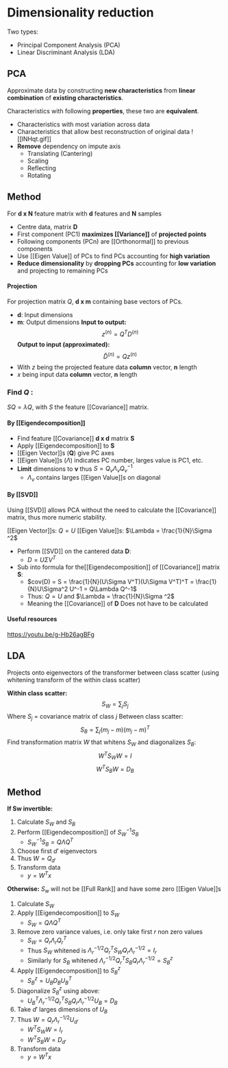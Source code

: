 # Dimensionality reduction
Two types:
- Principal Component Analysis (PCA)
- Linear Discriminant Analysis (LDA)

## PCA
Approximate data by constructing **new characteristics** from **linear combination** of **existing characteristics**.

Characteristics with following **properties**, these two are **equivalent**.
- Characteristics with most variation across data
- Characteristics that allow best reconstruction of original data
![[lNHqt.gif]]
- **Remove** dependency on impute axis
	- Translating (Cantering)
	- Scaling
	- Reflecting
	- Rotating

## Method
For **d x N** feature matrix with **d** features and **N** samples
- Centre data, matrix **D**
- First component (PC1) **maximizes [[Variance]]** of **projected points**
- Following components (PCn) are [[Orthonormal]] to previous components
- Use [[Eigen Value]] of PCs to find PCs accounting for **high variation**
- **Reduce dimensionality** by **dropping PCs** accounting for **low variation** and projecting to remaining PCs

#### Projection
For projection matrix $Q$, **d x m** containing base vectors of PCs.
- **d**: Input dimensions
- **m**: Output  dimensions
**Input to output:**
$$z^{(n)} = Q^TD^{(n)}$$
**Output to input (approximated):**
$$ \hat{D}^{(n)} = Qz^{(n)}$$
- With $z$ being the projected feature data **column** vector, **n** length 
- $x$ being input data **column** vector, **n** length

### Find $Q$ :
$SQ = \lambda Q$, with $S$ the feature [[Covariance]] matrix. 

#### By [[Eigendecomposition]] 
- Find feature [[Covariance]] **d x d** matrix **S**
- Apply [[Eigendecomposition]] to **S**
- [[Eigen Vector]]s (**Q**) give PC axes
- [[Eigen Value]]s ($\Lambda$) indicates PC number, larges value is PC1, etc.
- **Limit** dimensions to **v** thus $S = Q_{v}\Lambda_{v} Q_{v}^{-1}$
	- $\Lambda_{v}$ contains larges [[Eigen Value]]s on diagonal

#### By [[SVD]]
Using [[SVD]] allows PCA without the need to calculate the [[Covariance]] matrix, thus more numeric stability.

[[Eigen Vector]]s: $Q = U$
[[Eigen Value]]s: $\Lambda = \frac{1}{N}\Sigma ^2$

- Perform [[SVD]] on the cantered data **D**:
	- $D = U\Sigma V^T$
- Sub into formula for the[[Eigendecomposition]] of [[Covariance]] matrix **S**:
	- $cov(D) = S = \frac{1}{N}(U\Sigma V^T)(U\Sigma V^T)^T = \frac{1}{N}U\Sigma^2 U^-1 = Q\Lambda Q^-1$
	- Thus: $Q = U$ and $\Lambda = \frac{1}{N}\Sigma ^2$ 
	- Meaning the [[Covariance]] of **D** Does not have to be calculated

#### Useful resources
https://youtu.be/g-Hb26agBFg

## LDA
Projects onto eigenvectors of the transformer between class scatter (using whitening transform of the within class scatter)

**Within class scatter:**
$$S_{W} = \sum_{j}S_{j}$$
Where $S_{j}$ = covariance matrix of class $j$
Between class scatter:
$$S_{B} = \sum_{j}(m_{j}-m)(m_{j}-m)^T$$
Find transformation matrix $W$ that whitens $S_{W}$ and diagonalizes $S_{B}$:
$$W^TS_{W}W = I$$
$$W^TS_{B}W = D_{B}$$
## Method

**If Sw invertible:**
1. Calculate $S_{W}$ and $S_{B}$ 
2. Perform [[Eigendecomposition]] of $S^{-1}_WS_{B}$
	- $S^{-1}_WS_{B} = Q\Lambda Q^T$ 
3. Choose first $d'$ eigenvectors
4. Thus $W = Q_{d'}$ 
5. Transform data
	- $y = W^Tx$

**Otherwise:**
$S_{w}$ will not be [[Full Rank]] and have some zero [[Eigen Value]]s
1. Calculate $S_{W}$
2. Apply [[Eigendecomposition]] to $S_{W}$
	- $S_{W} = Q\Lambda Q^T$ 
3. Remove zero variance values, i.e. only take first $r$ non zero values
	- $S_{W} = Q_{r}\Lambda_{r} Q_{r}^T$ 
	- Thus $S_{W}$ whitened is $\Lambda_{r}^{-1/2}Q^T_{r}S_{W}Q_{r}\Lambda_{r}^{-1/2} = I_{r}$ 
	- Similarly for $S_{B}$ whitened $\Lambda_{r}^{-1/2}Q^T_{r}S_{B}Q_{r}\Lambda_{r}^{-1/2} = S^z_{B}$
4. Apply [[Eigendecomposition]] to $S^z_{B}$
	- $S^z_{B} = U_{B}D_{B}U^T_{B}$ 
5. Diagonalize $S^z_{B}$ using above:
	- $U^T_{B}\Lambda_{r}^{-1/2}Q^T_{r}S_{B}Q_{r}\Lambda_{r}^{-1/2}U_{B} = D_{B}$
7. Take $d'$ larges dimensions of $U_{B}$
8. Thus $W = Q_{r}\Lambda_{r}^{-1/2}U_{d'}$ 
	- $W^TS_{W}W = I_{r}$
	- $W^TS_{B}W = D_{d'}$
9. Transform data
	- $y = W^Tx$

